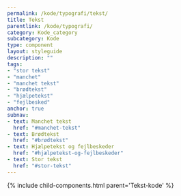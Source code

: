 ```yaml
---
permalink: /kode/typografi/tekst/
title: Tekst
parentlink: /kode/typografi/
category: Kode_category
subcategory: Kode
type: component
layout: styleguide
description: ""
tags:
- "stor tekst"
- "manchet"
- "manchet tekst"
- "brødtekst"
- "hjælpetekst"
- "fejlbesked"
anchor: true
subnav:
- text: Manchet tekst
  href: "#manchet-tekst"
- text: Brødtekst
  href: "#brødtekst"
- text: Hjælpetekst og fejlbeskeder
  href: "#hjælpetekst-og-fejlbeskeder"
- text: Stor tekst
  href: "#stor-tekst"
---
```


{% include child-components.html parent='Tekst-kode' %}
